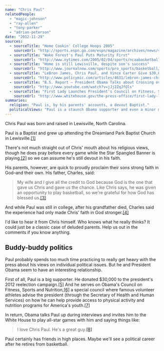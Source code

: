 ```yaml
---
name: "Chris Paul"
relatedPeople:
  - "magic-johnson"
  - "ray-allen"
  - "tony-parker"
  - "adrian-peterson"
date: "2012-11-29"
sources:
  - sourceTitle: "Home Cookin' College Hoops 2005"
    sourceUrl: "http://sports.espn.go.com/espn/magazine/archives/news/story?page=magazine-20041122-article37"
  - sourceTitle: "Wake Forest's Paul Puts Maturity First"
    sourceUrl: "http://www.nytimes.com/2005/02/04/sports/ncaabasketball/04wake.html"
  - sourceTitle: "Home is still Lewisville, despite son's success"
    sourceUrl: "http://www.journalnow.com/sports/pro_sports/basketball/image_06eeddfc-5d34-5eb2-80c7-ec9005978cd1.html"
  - sourceTitle: "LeBron James, Chris Paul, and Vince Carter Give $30,000 Each to Reelect Barack Obama"
    sourceUrl: "http://www.policymic.com/articles/4631/lebron-james-chris-paul-and-vince-carter-give-30-000-each-to-reelect-barack-obama&op="
  - sourceTitle: "B.S. Report – President Obama Talks about Crossing over Chris Paul with Bill Simmons"
    sourceUrl: "http://www.youtube.com/watch?v=jJj2ZqJfQls"
  - sourceTitle: "First Lady Launches President's Council on Fitness, Sports and Nutrition"
    sourceUrl: "http://www.whitehouse.gov/the-press-office/first-lady-launches-president-s-council-fitness-sports-and-nutrition"
summaries:
  religion: "Paul is, by his parents' accounts, a devout Baptist."
  politicalViews: "Paul is a staunch Obama supporter and even a minor member of the president's administration. That would make him a de facto Democrat."
---
```


Chris Paul was born and raised in Lewisville, North Carolina.

Paul is a Baptist and grew up attending the Dreamland Park Baptist Church in Lewisville.<a class="source-citation" href="#http%3A%2F%2Fsports.espn.go.com%2Fespn%2Fmagazine%2Farchives%2Fnews%2Fstory%3Fpage%3Dmagazine-20041122-article37" title="Home Cookin&apos; College Hoops 2005">[1]</a>

There's not much straight out of Chris' mouth about his religious views, though he does pray before every game while the Star Spangled Banner is playing,<a class="source-citation" href="#http%3A%2F%2Fwww.nytimes.com%2F2005%2F02%2F04%2Fsports%2Fncaabasketball%2F04wake.html" title="Wake Forest&apos;s Paul Puts Maturity First">[2]</a> so we can assume he's still devout in his faith.

His parents, however, are quick to proudly proclaim their sons strong faith in God–and their own. His father, Charles, said:

>My wife and I give all the credit to God because God is the one that gave us Chris and gave us the chance. Like Chris says, he was given an opportunity to play basketball, so we're grateful for how God has blessed us.<a class="source-citation" href="#http%3A%2F%2Fwww.journalnow.com%2Fsports%2Fpro_sports%2Fbasketball%2Fimage_06eeddfc-5d34-5eb2-80c7-ec9005978cd1.html" title="Home is still Lewisville, despite son&apos;s success">[3]</a>

And while Paul was still in college, after his grandfather died, Charles said the experience had only made Chris' faith in God stronger.<a class="source-citation" href="#http%3A%2F%2Fwww.nytimes.com%2F2005%2F02%2F04%2Fsports%2Fncaabasketball%2F04wake.html" title="Wake Forest&apos;s Paul Puts Maturity First">[4]</a>

I'd like to hear it from Chris himself. Who knows what he really thinks? It could just be a classic case of deluded parents. Help us out in the comments if you know anything.


## Buddy-buddy politics

Paul probably spends too much time practicing to really get heavy with the press about his views on individual political issues. But he and President Obama seem to have an interesting relationship.

First of all, Paul is a big supporter. He donated $30,000 to the president's 2012 reelection campaign.<a class="source-citation" href="#http%3A%2F%2Fwww.policymic.com%2Farticles%2F4631%2Flebron-james-chris-paul-and-vince-carter-give-30-000-each-to-reelect-barack-obama%26op%3D" title="LeBron James, Chris Paul, and Vince Carter Give $30,000 Each to Reelect Barack Obama">[5]</a> And he serves on Obama's Council on Fitness, Sports and Nutrition,<a class="source-citation" href="#http%3A%2F%2Fwww.youtube.com%2Fwatch%3Fv%3DjJj2ZqJfQls" title="B.S. Report – President Obama Talks about Crossing over Chris Paul with Bill Simmons">[6]</a> a special council where famous volunteer athletes advise the president (through the Secretary of Health and Human Services) on how he can help provide access to physical activity and nutrition programs for America's youth.<a class="source-citation" href="#http%3A%2F%2Fwww.whitehouse.gov%2Fthe-press-office%2Ffirst-lady-launches-president-s-council-fitness-sports-and-nutrition" title="First Lady Launches President&apos;s Council on Fitness, Sports and Nutrition">[7]</a>

In return, Obama talks Paul up during interviews and invites him to the White House to play all-star games with him and saying things like:

>I love Chris Paul. He's a great guy.<a class="source-citation" href="#http%3A%2F%2Fwww.youtube.com%2Fwatch%3Fv%3DjJj2ZqJfQls" title="B.S. Report – President Obama Talks about Crossing over Chris Paul with Bill Simmons">[8]</a>

Paul certainly has friends in high places. Maybe we'll see a political career after he retires from basketball.